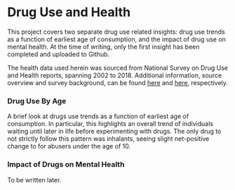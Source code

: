 # Drug Use and Health
This project covers two separate drug use related insights: drug use trends as a function of earliest age of consumption, and the impact of drug use on mental health. At the time of writing, only the first insight has been completed and uploaded to Github.

The health data used herein was sourced from National Survey on Drug Use and Health reports, spanning 2002 to 2018. Additional information, source overview and survey background, can be found [here](https://nsduhweb.rti.org/respweb/homepage.cfm) and [here](https://www.datafiles.samhsa.gov/study-series/national-survey-drug-use-and-health-nsduh-nid13517), respectively.

### Drug Use By Age
A brief look at drugs use trends as a function of earliest age of consumption. In particular, this highlights an overall trend of individuals waiting until later in life before experimenting with drugs. The only drug to not strictly follow this pattern was inhalants, seeing slight net-positive change to for abusers under the age of 10.

### Impact of Drugs on Mental Health
To be written later.
